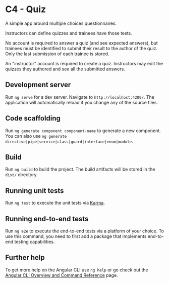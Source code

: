 # C4 - Quiz

A simple app around multiple choices questionnaires.

Instructors can define quizzes and trainees have those tests.

No account is required to answer a quiz (and see expected answers), but trainees must be identified to submit their result to the author of the quiz. Only the last submission of each trainee is stored.

An "instructor" account is required to create a quiz. Instructors may edit the quizzes they authored and see all the submitted answers.

## Development server

Run `ng serve` for a dev server. Navigate to `http://localhost:4200/`. The application will automatically reload if you change any of the source files.

## Code scaffolding

Run `ng generate component component-name` to generate a new component. You can also use `ng generate directive|pipe|service|class|guard|interface|enum|module`.

## Build

Run `ng build` to build the project. The build artifacts will be stored in the `dist/` directory.

## Running unit tests

Run `ng test` to execute the unit tests via [Karma](https://karma-runner.github.io).

## Running end-to-end tests

Run `ng e2e` to execute the end-to-end tests via a platform of your choice. To use this command, you need to first add a package that implements end-to-end testing capabilities.

## Further help

To get more help on the Angular CLI use `ng help` or go check out the [Angular CLI Overview and Command Reference](https://angular.io/cli) page.
